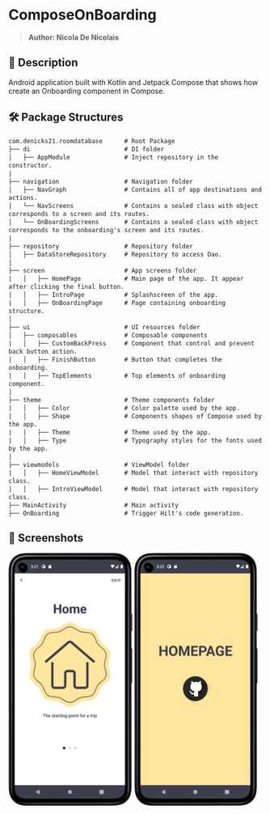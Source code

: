 # ComposeOnBoarding
> <b>Author: Nicola De Nicolais</b>

## 📍 Description
Android application built with Kotlin and Jetpack Compose that shows how create an Onboarding component in Compose.

## 🛠️ Package Structures

```
com.denicks21.roomdatabase      # Root Package
├── di                          # DI folder
│   ├── AppModule               # Inject repository in the constructor.
|
├── navigation                  # Navigation folder
│   ├── NavGraph                # Contains all of app destinations and actions.
│   └── NavScreens              # Contains a sealed class with object corresponds to a screen and its routes.
│   └── OnBoardingScreens       # Contains a sealed class with object corresponds to the onboarding's screen and its routes.
|
├── repository                  # Repository folder
│   ├── DataStoreRepository     # Repository to access Dao.
|
├── screen                      # App screens folder
|   │   ├── HomePage            # Main page of the app. It appear after clicking the final button.
|   │   ├── IntroPage           # Splashscreen of the app.
|   │   ├── OnBoardingPage      # Page containing onboarding structure.
│
├── ui                          # UI resources folder
│   ├── composables             # Composable components
|   │   ├── CustomBackPress     # Component that control and prevent back button action.
|   │   ├── FinishButton        # Button that completes the onboarding.
|   │   ├── TopElements         # Top elements of onboarding component.
|
├── theme                       # Theme components folder
|   │   ├── Color               # Color palette used by the app.
|   │   ├── Shape               # Components shapes of Compose used by the app.
|   │   ├── Theme               # Theme used by the app.
|   │   ├── Type                # Typography styles for the fonts used by the app.
|
├── viewmodels                  # ViewModel folder
|   │   ├── HomeViewModel       # Model that interact with repository class.
|   │   ├── IntroViewModel      # Model that interact with repository class.
├── MainActivity                # Main activity
├── OnBoarding                  # Trigger Hilt's code generation.
```

## 📎 Screenshots
<p float="left">
<img height="500em" src="screenshots/Screenshot01.png" title="Onboarding's screen preview">
<img height="500em" src="screenshots/Screenshot02.png" title="Onboarding's screen preview">
